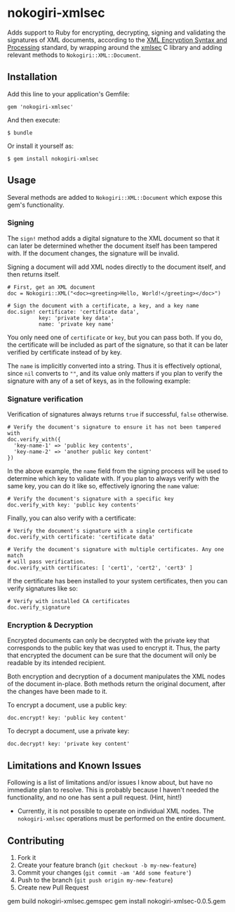 # nokogiri-xmlsec

Adds support to Ruby for encrypting, decrypting, signing and validating
the signatures of XML documents, according to the [XML Encryption Syntax and
Processing](http://www.w3.org/TR/xmlenc-core/) standard, by wrapping around the
[xmlsec](http://www.aleksey.com/xmlsec) C library and adding relevant methods
to `Nokogiri::XML::Document`.

## Installation

Add this line to your application's Gemfile:

    gem 'nokogiri-xmlsec'

And then execute:

    $ bundle

Or install it yourself as:

    $ gem install nokogiri-xmlsec

## Usage

Several methods are added to `Nokogiri::XML::Document` which expose this gem's
functionality.

### Signing

The `sign!` method adds a digital signature to the XML document so that it can
later be determined whether the document itself has been tampered with. If the
document changes, the signature will be invalid.

Signing a document will add XML nodes directly to the document itself, and
then returns itself.

    # First, get an XML document
    doc = Nokogiri::XML("<doc><greeting>Hello, World!</greeting></doc>")

    # Sign the document with a certificate, a key, and a key name
    doc.sign! certificate: 'certificate data',
              key: 'private key data',
              name: 'private key name'

You only need one of `certificate` or `key`, but you can pass both. If you do,
the certificate will be included as part of the signature, so that it can be
later verified by certificate instead of by key.

The `name` is implicitly converted into a string. Thus it is effectively
optional, since `nil` converts to `""`, and its value only matters if you plan
to verify the signature with any of a set of keys, as in the following example:

### Signature verification

Verification of signatures always returns `true` if successful, `false`
otherwise.

    # Verify the document's signature to ensure it has not been tampered with
    doc.verify_with({
      'key-name-1' => 'public key contents',
      'key-name-2' => 'another public key content'
    })

In the above example, the `name` field from the signing process will be used
to determine which key to validate with. If you plan to always verify with the
same key, you can do it like so, effectively ignoring the `name` value:

    # Verify the document's signature with a specific key
    doc.verify_with key: 'public key contents'

Finally, you can also verify with a certificate:

    # Verify the document's signature with a single certificate
    doc.verify_with certificate: 'certificate data'

    # Verify the document's signature with multiple certificates. Any one match
    # will pass verification.
    doc.verify_with certificates: [ 'cert1', 'cert2', 'cert3' ]

If the certificate has been installed to your system certificates, then you can
verify signatures like so:

    # Verify with installed CA certificates
    doc.verify_signature

### Encryption & Decryption

Encrypted documents can only be decrypted with the private key that corresponds
to the public key that was used to encrypt it. Thus, the party that encrypted
the document can be sure that the document will only be readable by its intended
recipient.

Both encryption and decryption of a document manipulates the XML nodes of the
document in-place. Both methods return the original document, after the changes
have been made to it.

To encrypt a document, use a public key:

    doc.encrypt! key: 'public key content'

To decrypt a document, use a private key:

    doc.decrypt! key: 'private key content'


## Limitations and Known Issues

Following is a list of limitations and/or issues I know about, but have no
immediate plan to resolve. This is probably because I haven't needed the
functionality, and no one has sent a pull request. (Hint, hint!)

- Currently, it is not possible to operate on individual XML nodes. The
  `nokogiri-xmlsec` operations must be performed on the entire document.

## Contributing

1. Fork it
2. Create your feature branch (`git checkout -b my-new-feature`)
3. Commit your changes (`git commit -am 'Add some feature'`)
4. Push to the branch (`git push origin my-new-feature`)
5. Create new Pull Request

gem build nokogiri-xmlsec.gemspec
gem install nokogiri-xmlsec-0.0.5.gem
